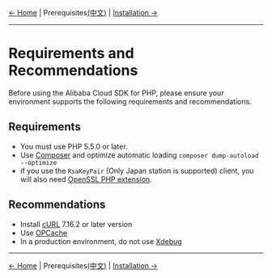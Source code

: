 [← Home](/README.md) | Prerequisites[(中文)](/docs/zh-CN/0-Prerequisites.md) | [Installation →](1-Installation.md)
***

# Requirements and Recommendations
Before using the Alibaba Cloud SDK for PHP, please ensure your environment supports the following requirements and recommendations.


## Requirements
- You must use PHP 5.5.0 or later.
- Use [Composer][composer] and optimize automatic loading `composer dump-autoload --optimize`
- if you use the `RsaKeyPair` (Only Japan station is supported) client, you will also need [OpenSSL PHP extension][OpenSSL]. 


## Recommendations
- Install [cURL][cURL] 7.16.2 or later version
- Use [OPCache][OPCache]
- In a production environment, do not use [Xdebug][xdebug]

***
[← Home](/README.md) | Prerequisites[(中文)](/docs/zh-CN/0-Prerequisites.md) | [Installation →](1-Installation.md)

[composer]: https://getcomposer.org
[cURL]: http://php.net/manual/en/book.curl.php
[OPCache]: http://php.net/manual/en/book.opcache.php
[xdebug]: http://xdebug.org
[OpenSSL]: http://php.net/manual/en/book.openssl.php
